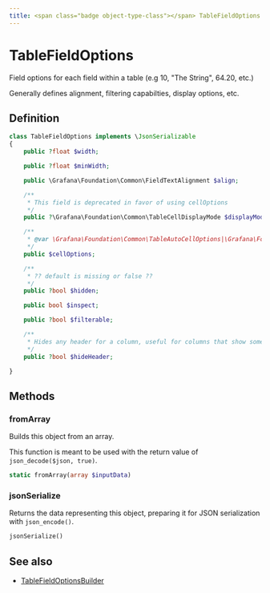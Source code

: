 ```yaml
---
title: <span class="badge object-type-class"></span> TableFieldOptions
---
```

# <span class="badge object-type-class"></span> TableFieldOptions

Field options for each field within a table (e.g 10, "The String", 64.20, etc.)

Generally defines alignment, filtering capabilties, display options, etc.

## Definition

```php
class TableFieldOptions implements \JsonSerializable
{
    public ?float $width;

    public ?float $minWidth;

    public \Grafana\Foundation\Common\FieldTextAlignment $align;

    /**
     * This field is deprecated in favor of using cellOptions
     */
    public ?\Grafana\Foundation\Common\TableCellDisplayMode $displayMode;

    /**
     * @var \Grafana\Foundation\Common\TableAutoCellOptions|\Grafana\Foundation\Common\TableSparklineCellOptions|\Grafana\Foundation\Common\TableBarGaugeCellOptions|\Grafana\Foundation\Common\TableColoredBackgroundCellOptions|\Grafana\Foundation\Common\TableColorTextCellOptions|\Grafana\Foundation\Common\TableImageCellOptions|\Grafana\Foundation\Common\TableDataLinksCellOptions|\Grafana\Foundation\Common\TableActionsCellOptions|\Grafana\Foundation\Common\TableJsonViewCellOptions
     */
    public $cellOptions;

    /**
     * ?? default is missing or false ??
     */
    public ?bool $hidden;

    public bool $inspect;

    public ?bool $filterable;

    /**
     * Hides any header for a column, useful for columns that show some static content or buttons.
     */
    public ?bool $hideHeader;

}
```
## Methods

### <span class="badge object-method"></span> fromArray

Builds this object from an array.

This function is meant to be used with the return value of `json_decode($json, true)`.

```php
static fromArray(array $inputData)
```

### <span class="badge object-method"></span> jsonSerialize

Returns the data representing this object, preparing it for JSON serialization with `json_encode()`.

```php
jsonSerialize()
```

## See also

 * <span class="badge builder"></span> [TableFieldOptionsBuilder](./builder-TableFieldOptionsBuilder.md)
